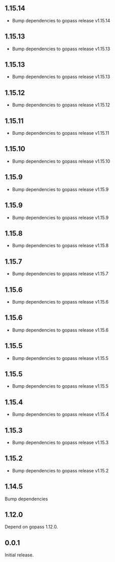 ## 1.15.14

- Bump dependencies to gopass release v1.15.14

## 1.15.13

- Bump dependencies to gopass release v1.15.13

## 1.15.13

- Bump dependencies to gopass release v1.15.13

## 1.15.12

- Bump dependencies to gopass release v1.15.12

## 1.15.11

- Bump dependencies to gopass release v1.15.11

## 1.15.10

- Bump dependencies to gopass release v1.15.10

## 1.15.9

- Bump dependencies to gopass release v1.15.9

## 1.15.9

- Bump dependencies to gopass release v1.15.9

## 1.15.8

- Bump dependencies to gopass release v1.15.8

## 1.15.7

- Bump dependencies to gopass release v1.15.7

## 1.15.6

- Bump dependencies to gopass release v1.15.6

## 1.15.6

- Bump dependencies to gopass release v1.15.6

## 1.15.5

- Bump dependencies to gopass release v1.15.5

## 1.15.5

- Bump dependencies to gopass release v1.15.5

## 1.15.4

- Bump dependencies to gopass release v1.15.4

## 1.15.3

- Bump dependencies to gopass release v1.15.3

## 1.15.2
- Bump dependencies to gopass release v1.15.2

## 1.14.5

Bump dependencies

## 1.12.0

Depend on gopass 1.12.0.

## 0.0.1

Initial release.
